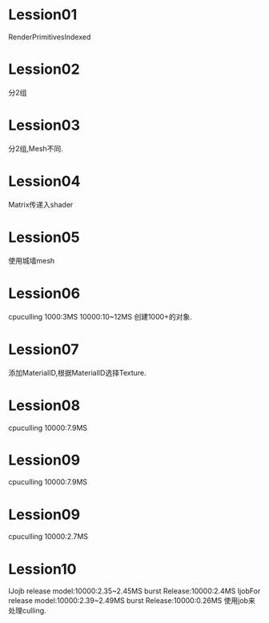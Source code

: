 # Lession01



RenderPrimitivesIndexed

# Lession02

分2组



# Lession03

分2组,Mesh不同.



# Lession04

Matrix传递入shader



# Lession05


使用城墙mesh


# Lession06
cpuculling
1000:3MS
10000:10~12MS
创建1000+的对象.



# Lession07
添加MaterialID,根据MaterialID选择Texture.


# Lession08
cpuculling
10000:7.9MS



# Lession09
cpuculling
10000:7.9MS


# Lession09
cpuculling
10000:2.7MS

# Lession10
IJojb
release model:10000:2.35~2.45MS
burst Release:10000:2.4MS
IjobFor
release model:10000:2.39~2.49MS
burst Release:10000:0.26MS
使用job来处理culling.